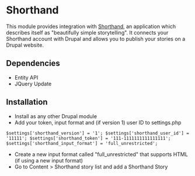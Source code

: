 # Shorthand

This module provides integration with [Shorthand](https://shorthand.com/), an application which describes itself as "beautifully simple storytelling". It connects your Shorthand account with Drupal and allows you to publish your stories on a Drupal website.


## Dependencies

- Entity API
- JQuery Update


## Installation

- Install as any other Drupal module
- Add your token, input format and (if version 1) user ID to settings.php

`
$settings['shorthand_version'] = '1';
$settings['shorthand_user_id'] = '11111';
$settings['shorthand_token'] = '111-1111111111111111';
$settings['shorthand_input_format'] = 'full_unrestricted';
`

- Create a new input format called "full_unrestricted" that supports HTML (if using a new input format)
- Go to Content > Shorthand story list and add a Shorthand Story

